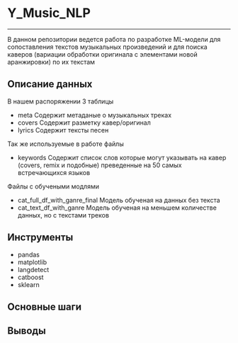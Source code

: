 # Y_Music_NLP

---

В данном репозитории ведется работа по разработке ML-модели для сопоставления текстов музыкальных произведений и для поиска каверов (вариации обработки оригинала с элементами новой аранжировки) по их текстам


## Описание данных

В нашем распоряжении 3 таблицы 

- meta 
Содержит метаданые о музыкальных треках
- covers
Содержит разметку кавер/оригинал
- lyrics
Содержит тексты песен

Так же используемые в работе файлы

- keywords
Содержит список слов которые могут указывать на кавер (covers, remix и подобные) преведенные на 50 самых встречающихся языков

Файлы с обучеными модлями 

- cat_full_df_with_ganre_final
Модель обученая на данных без текста
- cat_text_df_with_ganre
Модель обученая на меньшем количестве данных, но с текстами треков

## Инструменты

- pandas
- matplotlib
- langdetect
- catboost
- sklearn

## Основные шаги


## Выводы
